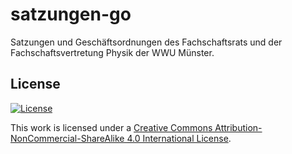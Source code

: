 # satzungen-go
Satzungen und Geschäftsordnungen des Fachschaftsrats und der Fachschaftsvertretung Physik der WWU Münster.

## License
[![License](https://i.creativecommons.org/l/by-nc-sa/4.0/88x31.png)](https://creativecommons.org/licenses/by-nc-sa/4.0/)

This work is licensed under a [Creative Commons Attribution-NonCommercial-ShareAlike 4.0 International License](https://creativecommons.org/licenses/by-nc-sa/4.0/).

